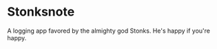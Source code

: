 Stonksnote
==========

A logging app favored by the almighty god Stonks. He's happy if you're happy.